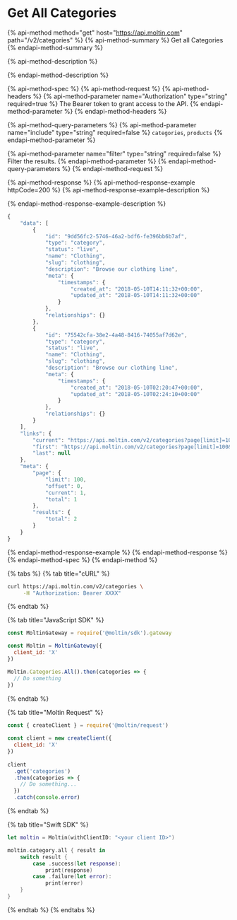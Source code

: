 # Get All Categories

{% api-method method="get" host="https://api.moltin.com" path="/v2/categories" %}
{% api-method-summary %}
Get all Categories
{% endapi-method-summary %}

{% api-method-description %}

{% endapi-method-description %}

{% api-method-spec %}
{% api-method-request %}
{% api-method-headers %}
{% api-method-parameter name="Authorization" type="string" required=true %}
The Bearer token to grant access to the API.
{% endapi-method-parameter %}
{% endapi-method-headers %}

{% api-method-query-parameters %}
{% api-method-parameter name="include" type="string" required=false %}
`categories`, `products`
{% endapi-method-parameter %}

{% api-method-parameter name="filter" type="string" required=false %}
Filter the results.
{% endapi-method-parameter %}
{% endapi-method-query-parameters %}
{% endapi-method-request %}

{% api-method-response %}
{% api-method-response-example httpCode=200 %}
{% api-method-response-example-description %}

{% endapi-method-response-example-description %}

```javascript
{
    "data": [
        {
            "id": "9dd56fc2-5746-46a2-bdf6-fe396bb6b7af",
            "type": "category",
            "status": "live",
            "name": "Clothing",
            "slug": "clothing",
            "description": "Browse our clothing line",
            "meta": {
                "timestamps": {
                    "created_at": "2018-05-10T14:11:32+00:00",
                    "updated_at": "2018-05-10T14:11:32+00:00"
                }
            },
            "relationships": {}
        },
        {
            "id": "75542cfa-38e2-4a48-8416-74055af7d62e",
            "type": "category",
            "status": "live",
            "name": "Clothing",
            "slug": "clothing",
            "description": "Browse our clothing line",
            "meta": {
                "timestamps": {
                    "created_at": "2018-05-10T02:20:47+00:00",
                    "updated_at": "2018-05-10T02:24:10+00:00"
                }
            },
            "relationships": {}
        }
    ],
    "links": {
        "current": "https://api.moltin.com/v2/categories?page[limit]=100&page[offset]=0",
        "first": "https://api.moltin.com/v2/categories?page[limit]=100&page[offset]=0",
        "last": null
    },
    "meta": {
        "page": {
            "limit": 100,
            "offset": 0,
            "current": 1,
            "total": 1
        },
        "results": {
            "total": 2
        }
    }
}
```
{% endapi-method-response-example %}
{% endapi-method-response %}
{% endapi-method-spec %}
{% endapi-method %}

{% tabs %}
{% tab title="cURL" %}
```bash
curl https://api.moltin.com/v2/categories \
     -H "Authorization: Bearer XXXX"
```
{% endtab %}

{% tab title="JavaScript SDK" %}
```javascript
const MoltinGateway = require('@moltin/sdk').gateway

const Moltin = MoltinGateway({
  client_id: 'X'
})

Moltin.Categories.All().then(categories => {
  // Do something
})
```
{% endtab %}

{% tab title="Moltin Request" %}
```javascript
const { createClient } = require('@moltin/request')
​
const client = new createClient({
  client_id: 'X'
})
​
client
  .get('categories')
  .then(categories => {
    // Do something...
  })
  .catch(console.error)
```
{% endtab %}

{% tab title="Swift SDK" %}
```swift
let moltin = Moltin(withClientID: "<your client ID>")

moltin.category.all { result in
    switch result {
        case .success(let response):
            print(response)
        case .failure(let error):
            print(error)
    }
}
```
{% endtab %}
{% endtabs %}

